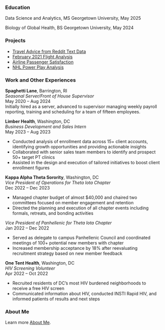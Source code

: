 
### Education
Data Science and Analytics, MS
Georgetown University, May 2025

Biology of Global Health, BS
Georgetown University, May 2024

### Projects

- [Travel Advice from Reddit Text Data](projects/project1.md)
- [February 2021 Flight Analysis](projects/project2.md)
- [Airline Passenger Satisfaction](projects/project3.md)
- [NHL Power Play Analysis](projects/project4.md)

### Work and Other Experiences

**Spaghetti Lane**, Barrington, RI <br>
*Seasonal Server/Front of House Supervisor*  <br>
May 2020 – Aug 2024 <br>
Initially hired as a server, advanced to supervisor managing weekly payroll reporting, training and scheduling for a team of fifteen employees. <br>

**Limber Health**, Washington, DC <br>
*Business Development and Sales Intern* <br>
May 2023 – Aug 2023 <br>
* Conducted analysis of enrollment data across 15+ client accounts, identifying growth opportunities and providing actionable insights
* Collaborated with senior sales team members to identify and prospect 50+ target PT clinics
* Assisted in the design and execution of tailored initiatives to boost client enrollment figures <br>

**Kappa Alpha Theta Sorority**, Washington, DC <br>
*Vice President of Operations for Theta Iota Chapter* <br>
Dec 2022 – Dec 2023 <br>
* Managed chapter budget of almost $40,000 and chaired two committees focused on member engagement and retention
* Directed the planning and execution of all chapter events including formals, retreats, and bonding activities <br>


*Vice President of Panhellenic for Theta Iota Chapter* <br>
Jan 2022 – Dec 2022 <br>
* Served as delegate to campus Panhellenic Council and coordinated meetings of 100+ potential new members with chapter
* Increased membership acceptance by 18% after reevaluating recruitment strategy based on new member feedback <br>

**One Tent Health**, Washington, DC<br>
*HIV Screening Volunteer* <br>
Apr 2022 – Oct 2022 <br>
* Recruited residents of DC’s most HIV burdened neighborhoods to receive a free HIV screen
* Communicated information about HIV, conducted INSTI Rapid HIV, and  informed patients of results and next steps <br>

### About Me
Learn more [About Me](about.md).
